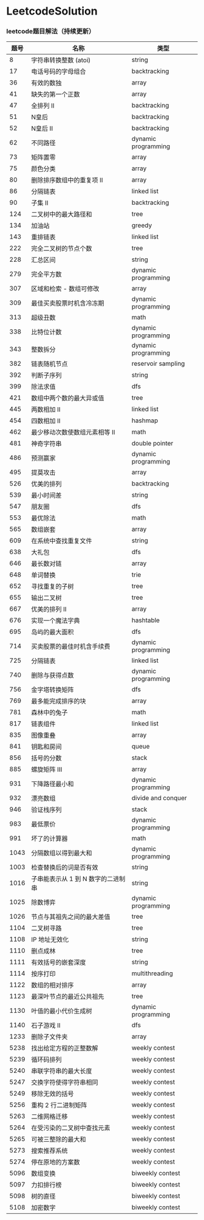 # LeetcodeSolution
### leetcode题目解法（持续更新）

题号 | 名称 |  类型  
-|-|-
8 | 字符串转换整数 (atoi) | string |
17 | 电话号码的字母组合 | backtracking |
36 | 有效的数独 | array |
41 | 缺失的第一个正数 | array |
47 | 全排列 II | backtracking |
51 | N皇后 | backtracking |
52 | N皇后 II | backtracking |
62 | 不同路径 | dynamic programming |
73 | 矩阵置零 | array |
75 | 颜色分类 | array |
80 | 删除排序数组中的重复项 II | array |
86 | 分隔链表 | linked list |
90 | 子集 II | backtracking |
124 | 二叉树中的最大路径和 | tree |
134 | 加油站 | greedy |
143 | 重排链表 | linked list |
222 | 完全二叉树的节点个数 | tree |
228 | 汇总区间 | string |
279 | 完全平方数 | dynamic programming |
307 | 区域和检索 - 数组可修改 | array |
309 | 最佳买卖股票时机含冷冻期 | dynamic programming |
313 | 超级丑数 | math |
338 | 比特位计数 | dynamic programming |
343 | 整数拆分 | dynamic programming |
382 | 链表随机节点 | reservoir sampling |
392 | 判断子序列 | string |
399 | 除法求值 | dfs |
421 | 数组中两个数的最大异或值 | tree |
445 | 两数相加 II | linked list |
454 | 四数相加 II | hashmap |
462 | 最少移动次数使数组元素相等 II | math |
481 | 神奇字符串 | double pointer |
486 | 预测赢家 | dynamic programming |
495 | 提莫攻击 | array |
526 | 优美的排列 | backtracking |
539 | 最小时间差 | string |
547 | 朋友圈 | dfs |
553 | 最优除法 | math |
565 | 数组嵌套 | array |
609 | 在系统中查找重复文件 | string |
638 | 大礼包 | dfs |
646 | 最长数对链 | array |
648 | 单词替换 | trie |
652 | 寻找重复的子树 | tree |
655 | 输出二叉树 | tree |
667 | 优美的排列 II | array |
676 | 实现一个魔法字典 | hashtable |
695 | 岛屿的最大面积 | dfs |
714 | 买卖股票的最佳时机含手续费 | dynamic programming |
725 | 分隔链表 | linked list |
740 | 删除与获得点数 | dynamic programming |
756 | 金字塔转换矩阵 | dfs |
769 | 最多能完成排序的块 | array |
781 | 森林中的兔子 | math |
817 | 链表组件 | linked list |
835 | 图像重叠 | array |
841 | 钥匙和房间 | queue |
856 | 括号的分数 | stack |
885 | 螺旋矩阵 III | array |
931 | 下降路径最小和 | dynamic programming |
932 | 漂亮数组 | divide and conquer |
946 | 验证栈序列 | stack |
983 | 最低票价 | dynamic programming |
991 | 坏了的计算器 | math |
1043 | 分隔数组以得到最大和 | dynamic programming |
1003 | 检查替换后的词是否有效 | string |
1016 | 子串能表示从 1 到 N 数字的二进制串 | string |
1025 | 除数博弈 | dynamic programming |
1026 | 节点与其祖先之间的最大差值 | tree |
1104 | 二叉树寻路 | tree |
1108 | IP 地址无效化 | string |
1110 | 删点成林 | tree |
1111 | 有效括号的嵌套深度 | string |
1114 | 按序打印 | multithreading |
1122 | 数组的相对排序 | array |
1123 | 最深叶节点的最近公共祖先 | tree |
1130 | 叶值的最小代价生成树 | dynamic programming |
1140 | 石子游戏 II | dfs |
1233 | 删除子文件夹 | array |
5238 | 找出给定方程的正整数解 | weekly contest |
5239 | 循环码排列 | weekly contest |
5240 | 串联字符串的最大长度 | weekly contest |
5247 | 交换字符使得字符串相同 | weekly contest |
5249 | 移除无效的括号 | weekly contest |
5256 | 重构 2 行二进制矩阵 | weekly contest |
5263 | 二维网格迁移 | weekly contest |
5264 | 在受污染的二叉树中查找元素 | weekly contest |
5265 | 可被三整除的最大和 | weekly contest |
5273 | 搜索推荐系统 | weekly contest |
5274 | 停在原地的方案数 | weekly contest |
5096 | 数组变换 | biweekly contest |
5097 | 力扣排行榜 | biweekly contest |
5098 | 树的直径 | biweekly contest |
5108 | 加密数字 | biweekly contest |



